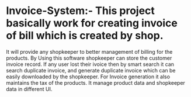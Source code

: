 # Invoice-System:-  This project basically work for creating invoice of bill which is created by shop. 
It will provide any shopkeeper to better management of  billing for the products.
By Using this software shopkeeper can store the customer invoice record. 
If any user lost their ivoice then by smart search it can search duplicate invoice, and generate duplicate invoice which can be easily downloaded by the shopkeeper.
For Invoice generation it also maintains the tax of the products.
It manage product data and shopkeeper data in different UI.
